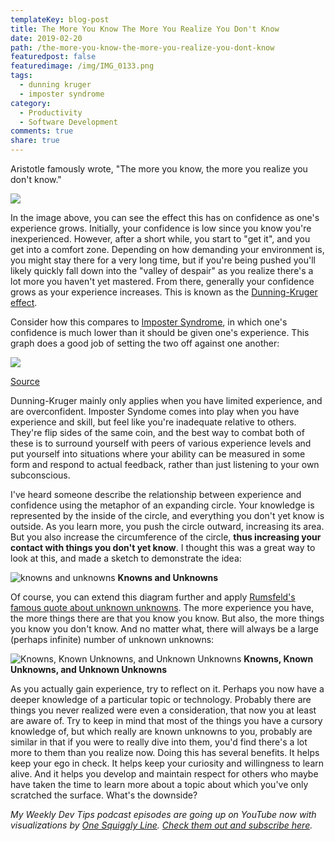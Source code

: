 ```yaml
---
templateKey: blog-post
title: The More You Know The More You Realize You Don't Know
date: 2019-02-20
path: /the-more-you-know-the-more-you-realize-you-dont-know
featuredpost: false
featuredimage: /img/IMG_0133.png
tags:
  - dunning kruger
  - imposter syndrome
category:
  - Productivity
  - Software Development
comments: true
share: true
---
```


Aristotle famously wrote, "The more you know, the more you realize you don't know."

![](/img/dunningkrugereffect.jpg)

In the image above, you can see the effect this has on confidence as one's experience grows. Initially, your confidence is low since you know you're inexperienced. However, after a short while, you start to "get it", and you get into a comfort zone. Depending on how demanding your environment is, you might stay there for a very long time, but if you're being pushed you'll likely quickly fall down into the "valley of despair" as you realize there's a lot more you haven't yet mastered. From there, generally your confidence grows as your experience increases. This is known as the [Dunning-Kruger effect](https://en.wikipedia.org/wiki/Dunning%E2%80%93Kruger_effect).

Consider how this compares to [Imposter Syndrome](https://en.wikipedia.org/wiki/Impostor_syndrome), in which one's confidence is much lower than it should be given one's experience. This graph does a good job of setting the two off against one another:

![](/img/dunningkruger-impostersyndrome.png)

[Source](https://treywillis.wordpress.com/2015/05/11/dunning-kruger-esteem/)

Dunning-Kruger mainly only applies when you have limited experience, and are overconfident. Imposter Syndome comes into play when you have experience and skill, but feel like you're inadequate relative to others. They're flip sides of the same coin, and the best way to combat both of these is to surround yourself with peers of various experience levels and put yourself into situations where your ability can be measured in some form and respond to actual feedback, rather than just listening to your own subconscious.

I've heard someone describe the relationship between experience and confidence using the metaphor of an expanding circle. Your knowledge is represented by the inside of the circle, and everything you don't yet know is outside. As you learn more, you push the circle outward, increasing its area. But you also increase the circumference of the circle, **thus increasing your contact with things you don't yet know**. I thought this was a great way to look at this, and made a sketch to demonstrate the idea:

![knowns and unknowns](/img/knowns-and-unknowns.png)
**Knowns and Unknowns**

Of course, you can extend this diagram further and apply [Rumsfeld's famous quote about unknown unknowns](https://www.youtube.com/watch?v=GiPe1OiKQuk). The more experience you have, the more things there are that you know you know. But also, the more things you know you don't know. And no matter what, there will always be a large (perhaps infinite) number of unknown unknowns:

![Knowns, Known Unknowns, and Unknown Unknowns](/img/knowns-unknowns-unknownunknowns.png)
**Knowns, Known Unknowns, and Unknown Unknowns**

As you actually gain experience, try to reflect on it. Perhaps you now have a deeper knowledge of a particular topic or technology. Probably there are things you never realized were even a consideration, that now you at least are aware of. Try to keep in mind that most of the things you have a cursory knowledge of, but which really are known unknowns to you, probably are similar in that if you were to really dive into them, you'd find there's a lot more to them than you realize now. Doing this has several benefits. It helps keep your ego in check. It helps keep your curiosity and willingness to learn alive. And it helps you develop and maintain respect for others who maybe have taken the time to learn more about a topic about which you've only scratched the surface. What's the downside?

_My Weekly Dev Tips podcast episodes are going up on YouTube now with visualizations by_ [_One Squiggly Line_](https://www.youtube.com/redirect?redir_token=qi_VLMZeyGbWClqa7NV4boU7GUh8MTU1MDcyNjA5N0AxNTUwNjM5Njk3&q=http%3A%2F%2Fonesquigglyline.com%2F&event=video_description&v=7OKImNKJwx0)_._ [_Check them out and subscribe here_](https://www.youtube.com/channel/UC1OeiOnqUZHVinzRK5MuHsA)_._
